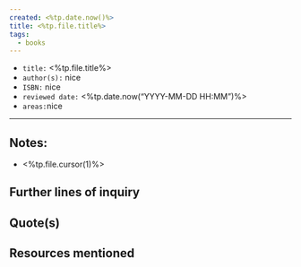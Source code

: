 ```yaml
---
created: <%tp.date.now()%>
title: <%tp.file.title%>
tags:
  - books
---
```


- `title:` <%tp.file.title%>
- `author(s):` nice
- `ISBN:` nice
- `reviewed date:` <%tp.date.now(“YYYY-MM-DD HH:MM”)%>
- `areas:`nice

---

## Notes:

- <%tp.file.cursor(1)%>

## Further lines of inquiry

## Quote(s)

## Resources mentioned
